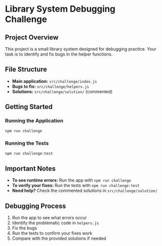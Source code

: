 # Library System Debugging Challenge

## Project Overview

This project is a small library system designed for debugging practice. Your task is to identify and fix bugs in the helper functions.

## File Structure

- **Main application:** `src/challenge/index.js`
- **Bugs to fix:** `src/challenge/helpers.js`
- **Solutions:** `src/challenge/solution/` (commented)

## Getting Started

### Running the Application
```bash
npm run challenge
```

### Running the Tests
```bash
npm run challenge:test
```

## Important Notes

- **To see runtime errors:** Run the app with `npm run challenge`
- **To verify your fixes:** Run the tests with `npm run challenge:test`
- **Need help?** Check the commented solutions in `src/challenge/solution/`

## Debugging Process

1. Run the app to see what errors occur
2. Identify the problematic code in `helpers.js`
3. Fix the bugs
4. Run the tests to confirm your fixes work
5. Compare with the provided solutions if needed
